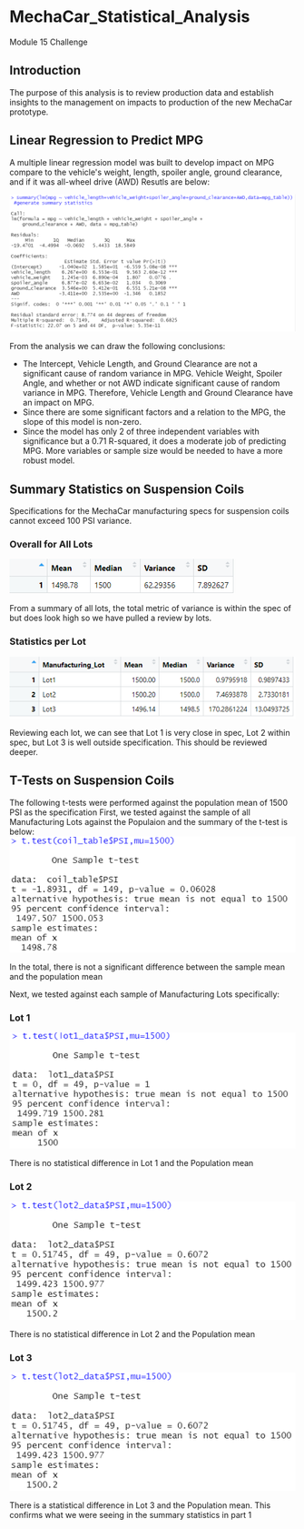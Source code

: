# MechaCar_Statistical_Analysis
Module 15 Challenge

## Introduction
The purpose of this analysis is to review production data and establish insights to the management on impacts to production of the new MechaCar prototype. 

## Linear Regression to Predict MPG
A multiple linear regression model was built to develop impact on MPG compare to the vehicle's weight, length, spoiler angle, ground clearance, and if it was all-wheel drive (AWD) Resutls are below:

![](https://github.com/NortonAAA/MechaCar_Statistical_Analysis/blob/main/images/D1_S6_Multiple_Linear_Model.png)

From the analysis we can draw the following conclusions:
- The Intercept, Vehicle Length, and Ground Clearance are not a significant cause of random variance in MPG. Vehicle Weight, Spoiler Angle, and whether or not AWD indicate significant cause of random variance in MPG. Therefore, Vehicle Length and Ground Clearance have an impact on MPG.
- Since there are some significant factors and a relation to the MPG, the slope of this model is non-zero.
- Since the model has only 2 of three independent variables with significance but a 0.71 R-squared, it does a moderate job of predicting MPG. More variables or sample size would be needed to have a more robust model.

## Summary Statistics on Suspension Coils
Specifications for the MechaCar manufacturing specs for suspension coils cannot exceed 100 PSI variance.
### Overall for All Lots

![](https://github.com/NortonAAA/MechaCar_Statistical_Analysis/blob/main/images/D2_S3_Total_Summary.png)

From a summary of all lots, the total metric of variance is within the spec of but does look high so we have pulled a review by lots.

### Statistics per Lot
![](https://github.com/NortonAAA/MechaCar_Statistical_Analysis/blob/main/images/D2_S4_Coil_Summary.png)

Reviewing each lot, we can see that Lot 1 is very close in spec, Lot 2 within spec, but Lot 3 is well outside specification. This should be reviewed deeper.

## T-Tests on Suspension Coils
The following t-tests were performed against the population mean of 1500 PSI as the specification
First, we tested against the sample of all Manufacturing Lots against the Populaion and the summary of the t-test is below:
![](https://github.com/NortonAAA/MechaCar_Statistical_Analysis/blob/main/images/D3_S1_Total_vs_Pop1500.png)

In the total, there is not a significant difference between the sample mean and the population mean

Next, we tested against each sample of Manufacturing Lots specifically:
### Lot 1 
![](https://github.com/NortonAAA/MechaCar_Statistical_Analysis/blob/main/images/D3_S2_Lot1_vs_Pop1500.png)

There is no statistical difference in Lot 1 and the Population mean

### Lot 2 
![](https://github.com/NortonAAA/MechaCar_Statistical_Analysis/blob/main/images/D3_S2_Lot2_vs_Pop1500.png)

There is no statistical difference in Lot 2 and the Population mean

### Lot 3 
![](https://github.com/NortonAAA/MechaCar_Statistical_Analysis/blob/main/images/D3_S2_Lot2_vs_Pop1500.png)

There is a statistical difference in Lot 3 and the Population mean. This confirms what we were seeing in the summary statistics in part 1

